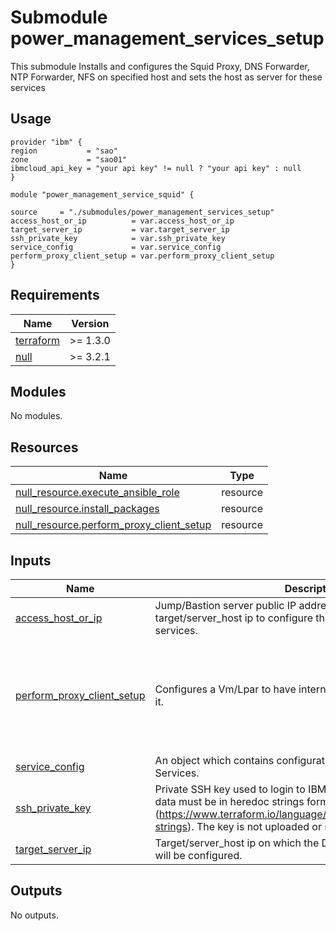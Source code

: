 # Submodule power_management_services_setup

This submodule Installs and configures the Squid Proxy, DNS Forwarder, NTP Forwarder, NFS on specified host and sets the host as server for these services

## Usage
```hcl
provider "ibm" {
region           = "sao"
zone             = "sao01"
ibmcloud_api_key = "your api key" != null ? "your api key" : null
}

module "power_management_service_squid" {

source     = "./submodules/power_management_services_setup"
access_host_or_ip          = var.access_host_or_ip
target_server_ip           = var.target_server_ip
ssh_private_key            = var.ssh_private_key
service_config             = var.service_config
perform_proxy_client_setup = var.perform_proxy_client_setup
}

```

<!-- BEGINNING OF PRE-COMMIT-TERRAFORM DOCS HOOK -->
## Requirements

| Name | Version |
|------|---------|
| <a name="requirement_terraform"></a> [terraform](#requirement\_terraform) | >= 1.3.0 |
| <a name="requirement_null"></a> [null](#requirement\_null) | >= 3.2.1 |

## Modules

No modules.

## Resources

| Name | Type |
|------|------|
| [null_resource.execute_ansible_role](https://registry.terraform.io/providers/hashicorp/null/latest/docs/resources/resource) | resource |
| [null_resource.install_packages](https://registry.terraform.io/providers/hashicorp/null/latest/docs/resources/resource) | resource |
| [null_resource.perform_proxy_client_setup](https://registry.terraform.io/providers/hashicorp/null/latest/docs/resources/resource) | resource |

## Inputs

| Name | Description | Type | Default | Required |
|------|-------------|------|---------|:--------:|
| <a name="input_access_host_or_ip"></a> [access\_host\_or\_ip](#input\_access\_host\_or\_ip) | Jump/Bastion server public IP address to reach the target/server\_host ip to configure the DNS,NTP,NFS,SQUID services. | `string` | n/a | yes |
| <a name="input_perform_proxy_client_setup"></a> [perform\_proxy\_client\_setup](#input\_perform\_proxy\_client\_setup) | Configures a Vm/Lpar to have internet access by setting proxy on it. | <pre>object(<br>    {<br>      squid_client_ips = list(string)<br>      squid_server_ip  = string<br>      squid_port       = string<br>      no_proxy_hosts   = string<br>    }<br>  )</pre> | n/a | yes |
| <a name="input_service_config"></a> [service\_config](#input\_service\_config) | An object which contains configuration for NFS, NTP, DNS, Squid Services. | `any` | `{}` | no |
| <a name="input_ssh_private_key"></a> [ssh\_private\_key](#input\_ssh\_private\_key) | Private SSH key used to login to IBM PowerVS instances.Entered data must be in heredoc strings format (https://www.terraform.io/language/expressions/strings#heredoc-strings). The key is not uploaded or stored. | `string` | n/a | yes |
| <a name="input_target_server_ip"></a> [target\_server\_ip](#input\_target\_server\_ip) | Target/server\_host ip on which the DNS,NTP,NFS,SQUID services will be configured. | `string` | n/a | yes |

## Outputs

No outputs.
<!-- END OF PRE-COMMIT-TERRAFORM DOCS HOOK -->
